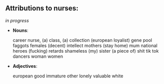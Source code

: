 ## Attributions to nurses:

*in progress*

- **Nouns**: 

  career nurse, (a) class, (a) collection 
  (european loyalist) gene pool
  faggots
  females
  (decent) intellect
  mothers
  (stay home) mum
  national heroes
  (fucking) retards
  shameless
  (my) sister
  (a piece of) shit
  tik tok dancers
  woman
  women 

- **Adjectives**:  

  european
  good
  immature
  other
  lonely
  valuable
  white

  

  

  


